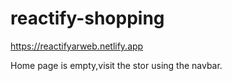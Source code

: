 # reactify-shopping
https://reactifyarweb.netlify.app

Home page is empty,visit the stor using the navbar.
